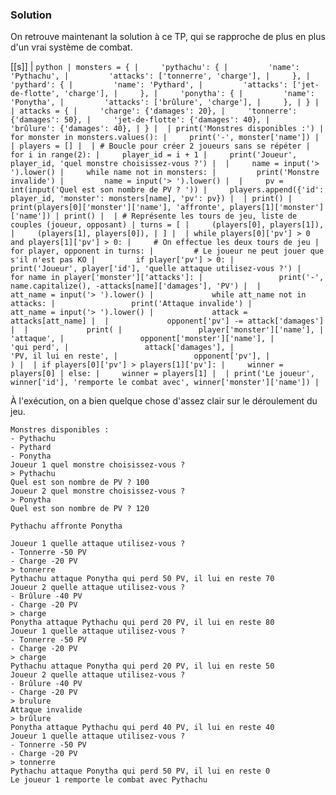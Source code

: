 ### Solution

On retrouve maintenant la solution à ce TP, qui se rapproche de plus en plus d'un vrai système de combat.

[[s]]
| ```python
| monsters = {
|     'pythachu': {
|         'name': 'Pythachu',
|         'attacks': ['tonnerre', 'charge'],
|     },
|     'pythard': {
|         'name': 'Pythard',
|         'attacks': ['jet-de-flotte', 'charge'],
|     },
|     'ponytha': {
|         'name': 'Ponytha',
|         'attacks': ['brûlure', 'charge'],
|     },
| }
| 
| attacks = {
|     'charge': {'damages': 20},
|     'tonnerre': {'damages': 50},
|     'jet-de-flotte': {'damages': 40},
|     'brûlure': {'damages': 40},
| }
| 
| print('Monstres disponibles :')
| for monster in monsters.values():
|     print('-', monster['name'])
| 
| players = []
| 
| # Boucle pour créer 2 joueurs sans se répéter
| for i in range(2):
|     player_id = i + 1
|     print('Joueur', player_id, 'quel monstre choisissez-vous ?')
| 
|     name = input('> ').lower()
|     while name not in monsters:
|         print('Monstre invalide')
|         name = input('> ').lower()
| 
|     pv = int(input('Quel est son nombre de PV ? '))
|     players.append({'id': player_id, 'monster': monsters[name], 'pv': pv})
| 
| print()
| print(players[0]['monster']['name'], 'affronte', players[1]['monster']['name'])
| print()
| 
| # Représente les tours de jeu, liste de couples (joueur, opposant)
| turns = [
|     (players[0], players[1]),
|     (players[1], players[0]),
| ]
| 
| while players[0]['pv'] > 0 and players[1]['pv'] > 0:
|     # On effectue les deux tours de jeu
|     for player, opponent in turns:
|         # Le joueur ne peut jouer que s'il n'est pas KO
|         if player['pv'] > 0:
|             print('Joueur', player['id'], 'quelle attaque utilisez-vous ?')
|             for name in player['monster']['attacks']:
|                 print('-', name.capitalize(), -attacks[name]['damages'], 'PV')
| 
|             att_name = input('> ').lower()
|             while att_name not in attacks:
|                 print('Attaque invalide')
|                 att_name = input('> ').lower()
|             attack = attacks[att_name]
| 
|             opponent['pv'] -= attack['damages']
| 
|             print(
|                 player['monster']['name'],
|                 'attaque',
|                 opponent['monster']['name'],
|                 'qui perd',
|                 attack['damages'],
|                 'PV, il lui en reste',
|                 opponent['pv'],
|             )
| 
| if players[0]['pv'] > players[1]['pv']:
|     winner = players[0]
| else:
|     winner = players[1]
| 
| print('Le joueur', winner['id'], 'remporte le combat avec', winner['monster']['name'])
| ```

À l'exécution, on a bien quelque chose d'assez clair sur le déroulement du jeu.

```text
Monstres disponibles :
- Pythachu
- Pythard
- Ponytha
Joueur 1 quel monstre choisissez-vous ?
> Pythachu
Quel est son nombre de PV ? 100
Joueur 2 quel monstre choisissez-vous ?
> Ponytha
Quel est son nombre de PV ? 120

Pythachu affronte Ponytha

Joueur 1 quelle attaque utilisez-vous ?
- Tonnerre -50 PV
- Charge -20 PV
> tonnerre
Pythachu attaque Ponytha qui perd 50 PV, il lui en reste 70
Joueur 2 quelle attaque utilisez-vous ?
- Brûlure -40 PV
- Charge -20 PV
> charge
Ponytha attaque Pythachu qui perd 20 PV, il lui en reste 80
Joueur 1 quelle attaque utilisez-vous ?
- Tonnerre -50 PV
- Charge -20 PV
> charge
Pythachu attaque Ponytha qui perd 20 PV, il lui en reste 50
Joueur 2 quelle attaque utilisez-vous ?
- Brûlure -40 PV
- Charge -20 PV
> brulure
Attaque invalide
> brûlure
Ponytha attaque Pythachu qui perd 40 PV, il lui en reste 40
Joueur 1 quelle attaque utilisez-vous ?
- Tonnerre -50 PV
- Charge -20 PV
> tonnerre
Pythachu attaque Ponytha qui perd 50 PV, il lui en reste 0
Le joueur 1 remporte le combat avec Pythachu
```
